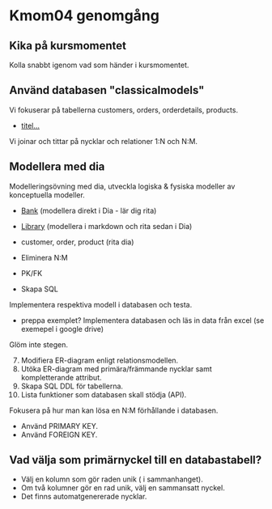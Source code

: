 Kmom04 genomgång
=========================



Kika på kursmomentet
-------------------------

Kolla snabbt igenom vad som händer i kursmomentet.



Använd databasen "classicalmodels"
-------------------------

Vi fokuserar på tabellerna customers, orders, orderdetails, products.

* [titel...](https://gitlab.com/mikael-roos/database/-/tree/main/sql/classicmodels/order-product)

Vi joinar och tittar på nycklar och relationer 1:N och N:M.

<!--
* subquery
* full outer join
-->



Modellera med dia
-------------------------

Modelleringsövning med dia, utveckla logiska & fysiska modeller av konceptuella modeller.

* [Bank](https://gitlab.com/mikael-roos/database/-/tree/main/er/bank) (modellera direkt i Dia - lär dig rita)
* [Library](https://gitlab.com/mikael-roos/database/-/tree/main/er/library) (modellera i markdown och rita sedan i Dia)

* customer, order, product (rita dia)
* Eliminera N:M
* PK/FK
* Skapa SQL

Implementera respektiva modell i databasen och testa.

* preppa exemplet? Implementera databasen och läs in data från excel
(se exemepel i google drive)

Glöm inte stegen.

7. Modifiera ER-diagram enligt relationsmodellen.
8. Utöka ER-diagram med primära/främmande nycklar samt kompletterande attribut.
9. Skapa SQL DDL för tabellerna.
10. Lista funktioner som databasen skall stödja (API).

Fokusera på hur man kan lösa en N:M förhållande i databasen.

* Använd PRIMARY KEY.
* Använd FOREIGN KEY.



Vad välja som primärnyckel till en databastabell?
-------------------------

<!--
Bygg in detta resonemanget i övningarna.
-->

* Välj en kolumn som gör raden unik ( i sammanhanget).
* Om två kolumner gör en rad unik, välj en sammansatt nyckel.
* Det finns automatgenererade nycklar.

<!-- https://dbwebb.se/t/6439 -->
